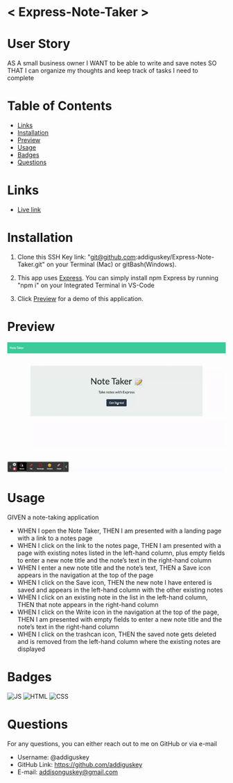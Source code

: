 # < Express-Note-Taker >

# User Story

AS A small business owner
I WANT to be able to write and save notes
SO THAT I can organize my thoughts and keep track of tasks I need to complete

# Table of Contents

- [Links](#links)
- [Installation](#installation)
- [Preview](#preview)
- [Usage](#usage)
- [Badges](#badges)
- [Questions](#questions)

# Links

- [Live link]()

# Installation

1. Clone this SSH Key link: "git@github.com:addiguskey/Express-Note-Taker.git" on your Terminal (Mac) or gitBash(Windows).

2. This app uses [Express](https://www.npmjs.com/package/express). You can simply install npm Express by running "npm i" on your Integrated Terminal in VS-Code

3. Click [Preview](#preview) for a demo of this application.

# Preview

![demo](./Develop/public/assets/images/demo.gif)

# Usage

GIVEN a note-taking application

- WHEN I open the Note Taker,
  THEN I am presented with a landing page with a link to a notes page
- WHEN I click on the link to the notes page,
  THEN I am presented with a page with existing notes listed in the left-hand column, plus empty fields to enter a new note title and the note’s text in the right-hand column
- WHEN I enter a new note title and the note’s text,
  THEN a Save icon appears in the navigation at the top of the page
- WHEN I click on the Save icon,
  THEN the new note I have entered is saved and appears in the left-hand column with the other existing notes
- WHEN I click on an existing note in the list in the left-hand column,
  THEN that note appears in the right-hand column
- WHEN I click on the Write icon in the navigation at the top of the page,
  THEN I am presented with empty fields to enter a new note title and the note’s text in the right-hand column
- WHEN I click on the trashcan icon,
  THEN the saved note gets deleted and is removed from the left-hand column where the existing notes are displayed

# Badges

![JS](https://img.shields.io/static/v1?label=JavaScript&message=70.4%&color=yellow) ![HTML](https://img.shields.io/static/v1?label=HTML&message=20.1%&color=red) ![CSS](https://img.shields.io/static/v1?label=CSS&message=9.5%&color=blueviolet)

# Questions

For any questions, you can either reach out to me on GitHub or via e-mail

- Username: @addiguskey
- GitHub Link: https://github.com/addiguskey
- E-mail: addisonguskey@gmail.com
